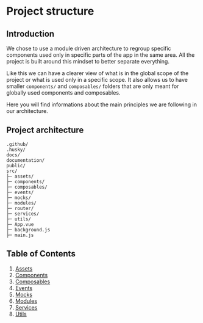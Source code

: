 # Project structure

## Introduction

We chose to use a module driven architecture to regroup specific components used only in specific parts of the app in the same area. All the project is built around this mindset to better separate everything.

Like this we can have a clearer view of what is in the global scope of the project or what is used only in a specific scope. It also allows us to have smaller `components/` and `composables/` folders that are only meant for globally used components and composables.

Here you will find informations about the main principles we are following in our architecture.

## Project architecture

```
.github/
.husky/
docs/
documentation/
public/
src/
├─ assets/
├─ components/
├─ composables/
├─ events/
├─ mocks/
├─ modules/
├─ router/
├─ services/
├─ utils/
├─ App.vue
├─ background.js
├─ main.js

```

## Table of Contents

1. [Assets](#the-assets-directory)
2. [Components](#the-root-components-directory)
3. [Composables](#the-composables-directory)
4. [Events](#the-events-directory)
5. [Mocks](#the-mocks-directory)
6. [Modules](#the-modules-directory)
7. [Services](#the-services-directory)
8. [Utils](#the-utils-directory)
